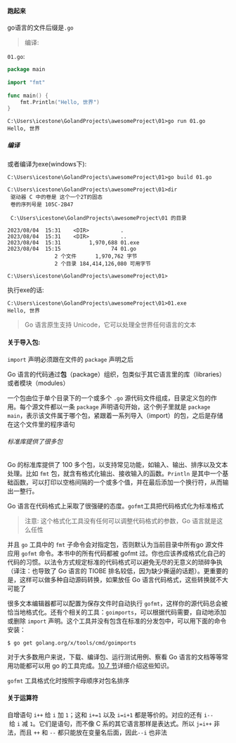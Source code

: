 #### 跑起来

go语言的文件后缀是`.go`
> 编译:

`01.go`:
```go
package main  
  
import "fmt"  
  
func main() {  
    fmt.Println("Hello, 世界")  
}
```

```shell
C:\Users\icestone\GolandProjects\awesomeProject\01>go run 01.go
Hello, 世界
```

##### 编译

或者编译为exe(windows下):
```shell
C:\Users\icestone\GolandProjects\awesomeProject\01>go build 01.go

C:\Users\icestone\GolandProjects\awesomeProject\01>dir
 驱动器 C 中的卷是 这个一个2T的固态
 卷的序列号是 105C-2B47

 C:\Users\icestone\GolandProjects\awesomeProject\01 的目录

2023/08/04  15:31    <DIR>          .
2023/08/04  15:31    <DIR>          ..
2023/08/04  15:31         1,970,688 01.exe
2023/08/04  15:15                74 01.go
               2 个文件      1,970,762 字节
               2 个目录 184,414,126,080 可用字节

C:\Users\icestone\GolandProjects\awesomeProject\01>
```
执行exe的话:
```shell
C:\Users\icestone\GolandProjects\awesomeProject\01>01.exe
Hello, 世界
```

> Go 语言原生支持 Unicode，它可以处理全世界任何语言的文本
#### 关于导入包:

`import` 声明必须跟在文件的 `package` 声明之后

Go 语言的代码通过**包**（package）组织，包类似于其它语言里的库（libraries）或者模块（modules）

一个包由位于单个目录下的一个或多个 `.go` 源代码文件组成，目录定义包的作用。每个源文件都以一条 `package` 声明语句开始，这个例子里就是 `package main`，表示该文件属于哪个包，紧跟着一系列导入（import）的包，之后是存储在这个文件里的程序语句

###### 标准库提供了很多包

Go 的标准库提供了 100 多个包，以支持常见功能，如输入、输出、排序以及文本处理。比如 `fmt` 包，就含有格式化输出、接收输入的函数。`Println` 是其中一个基础函数，可以打印以空格间隔的一个或多个值，并在最后添加一个换行符，从而输出一整行。


Go 语言在代码格式上采取了很强硬的态度。`gofmt`工具把代码格式化为标准格式

> 注意:
> 这个格式化工具没有任何可以调整代码格式的参数，Go 语言就是这么任性

并且 `go` 工具中的 `fmt` 子命令会对指定包，否则默认为当前目录中所有go 源文件应用 `gofmt` 命令。本书中的所有代码都被 gofmt 过。你也应该养成格式化自己的代码的习惯。以法令方式规定标准的代码格式可以避免无尽的无意义的琐碎争执（译注：也导致了 Go 语言的 TIOBE 排名较低，因为缺少撕逼的话题）。更重要的是，这样可以做多种自动源码转换，如果放任 Go 语言代码格式，这些转换就不大可能了

很多文本编辑器都可以配置为保存文件时自动执行 `gofmt`，这样你的源代码总会被恰当地格式化。还有个相关的工具：`goimports`，可以根据代码需要，自动地添加或删除 `import` 声明。这个工具并没有包含在标准的分发包中，可以用下面的命令安装：

``` shell
$ go get golang.org/x/tools/cmd/goimports
```

对于大多数用户来说，下载、编译包、运行测试用例、察看 Go 语言的文档等等常用功能都可以用 go 的工具完成。[10.7 节](https://gopl-zh.github.io/ch10/ch10-07.html)详细介绍这些知识。

`gofmt` 工具格式化时按照字母顺序对包名排序

#### 关于运算符

自增语句 `i++` 给 `i` 加 `1`；这和 `i+=1` 以及 `i=i+1` 都是等价的。对应的还有 `i--` 给 `i` 减 `1`。它们是语句，而不像 C 系的其它语言那样是表达式。所以 `j=i++` 非法，而且 `++` 和 `--` 都只能放在变量名后面，因此`--i` 也非法








